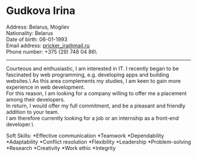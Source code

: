 # Gudkova Irina 
Address: Belarus, Mogilev\
Nationality: Belarus\
Date of birth: 06-01-1993\
Email address: pricker_ira@mail.ru\
Phone number: +375 (29) 748 04 86\

---------------------------------------------------------------------

Courteous and enthusiastic, I am interested in IT. I recently began to be fascinated by web programming, e.g. developing apps and building websites.\ 
As this area complements my studies, I am keen to gain more experience in web development. \
For this reason, I am looking for a company willing to offer me a placement among their developers. \
In return, I would offer my full commitment, and be a pleasant and friendly addition to your team.\
I am therefore currently looking for a job or an internship as a front-end developer.\

Soft Skills:
*Effective communication
*Teamwork
*Dependability
*Adaptability
*Conflict resolution
*Flexibility
*Leadership
*Problem-solving
*Research
*Creativity
*Work ethic
*Integrity

